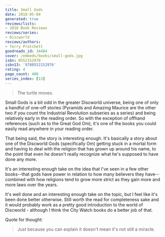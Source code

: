 ```yaml
---
title: Small Gods
date: 2018-05-04
generated: true
reviews/lists:
- 2018 Book Reviews
reviews/series:
- Discworld
reviews/authors:
- Terry Pratchett
goodreads_id: 34484
cover: /embeds/books/small-gods.jpg
isbn: 0552152978
isbn13: '9780552152976'
rating: 4
page_count: 400
series_index: [13]
---
```

> The turtle moves.

Small Gods is a bit odd in the greater Discworld universe, being one of only a handful of one-off stories (Pyramids and Amazing Maurice are the other two if you count the Industrial Revolution subseries as a series) and being relatively early in the reading order. So with the exception of offhand references (such as to the Great God Om), it's one of the books you could easily read anywhere in your reading order.  

<!--more-->

That being said, the story is interesting enough. It's basically a story about one of the Discworld Gods (specifically Om) getting stuck in a mortal form and having to deal with the religion that has grown up around his name, to the point that even he doesn't really recognize what he's supposed to have done any more.  

It's an interesting enough take on the idea that I've seen in a few other books--that gods have power in relation to how many believers they have-- combined with how religions tend to grow more strict as they gain more and more laws over the years.  

It's well done and an interesting enough take on the topic, but I feel like it's been done better otherwise. Still worth the read for completeness sake and it would probably work as a pretty good introduction to the world of Discworld - although I think the City Watch books do a better job of that.  

Quote for thought:  

> Just because you can explain it doesn't mean it's not still a miracle.